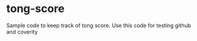 # tong-score
Sample code to keep track of tong score.  Use this code for testing github and coverity

